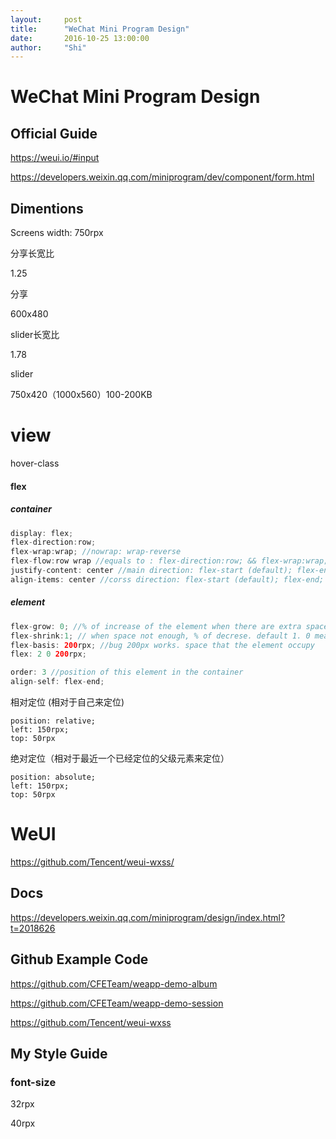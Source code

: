 ```yaml
---
layout:     post
title:      "WeChat Mini Program Design"
date:       2016-10-25 13:00:00
author:     "Shi"
---
```




# WeChat Mini Program Design

## Official Guide

https://weui.io/#input



https://developers.weixin.qq.com/miniprogram/dev/component/form.html



## Dimentions

Screens width: 750rpx

分享长宽比

1.25

分享

600x480



slider长宽比

1.78

slider

750x420（1000x560）100-200KB 

# view

hover-class



#### flex

##### container

```java
display: flex;
flex-direction:row;
flex-wrap:wrap; //nowrap: wrap-reverse
flex-flow:row wrap //equals to : flex-direction:row; && flex-wrap:wrap; 
justify-content: center //main direction: flex-start (default); flex-end; space-around; space-between
align-items: center //corss direction: flex-start (default); flex-end; stretch; baseline: 以元素所含第一行文字底线对其
```

##### element


```java
flex-grow: 0; //% of increase of the element when there are extra space, the other element should also have this property default:0
flex-shrink:1; // when space not enough, % of decrese. default 1. 0 means this element not shrink, 10 means shrink 10 times respect others.
flex-basis: 200rpx; //bug 200px works. space that the element occupy 
flex: 2 0 200rpx;

order: 3 //position of this element in the container
align-self: flex-end;
```

相对定位 (相对于自己来定位)

```
position: relative;
left: 150rpx;
top: 50rpx
```

绝对定位（相对于最近一个已经定位的父级元素来定位）

```
position: absolute;
left: 150rpx;
top: 50rpx
```


# WeUI

https://github.com/Tencent/weui-wxss/



## Docs



https://developers.weixin.qq.com/miniprogram/design/index.html?t=2018626



## Github Example Code

https://github.com/CFETeam/weapp-demo-album



https://github.com/CFETeam/weapp-demo-session



https://github.com/Tencent/weui-wxss





## My Style Guide

### font-size

32rpx

40rpx
